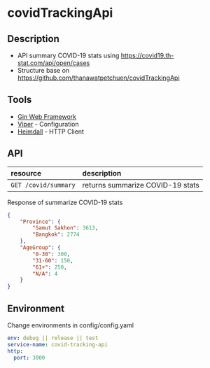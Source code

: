 # covidTrackingApi

## Description
- API summary COVID-19 stats using https://covid19.th-stat.com/api/open/cases
- Structure base on https://github.com/thanawatpetchuen/covidTrackingApi

## Tools
- [Gin Web Framework](https://github.com/gin-gonic/gin)
- [Viper](https://github.com/spf13/viper) - Configuration
- [Heimdall](https://github.com/gojek/heimdall) - HTTP Client

## API
| resource | description |
|:----------------------------|:----------------------------------|
| `GET /covid/summary` | returns summarize COVID-19 stats |
Response of summarize COVID-19 stats
```json
{
    "Province": {
        "Samut Sakhon": 3613,
        "Bangkok": 2774
    },
    "AgeGroup": {
        "0-30": 300,
        "31-60": 150,
        "61+": 250,
        "N/A": 4
    }
}
```

## Environment
Change environments in config/config.yaml
```yaml
env: debug || release || test
service-name: covid-tracking-api
http:
  port: 3000
```
